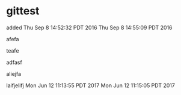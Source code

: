 # gittest

added
Thu Sep  8 14:52:32 PDT 2016
Thu Sep  8 14:55:09 PDT 2016

afefa

teafe

adfasf

aliejfa

laifjelifj
Mon Jun 12 11:13:55 PDT 2017
Mon Jun 12 11:15:05 PDT 2017
